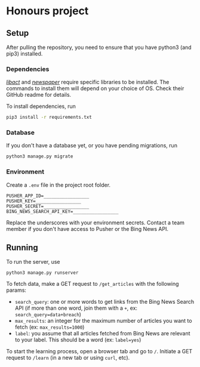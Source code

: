 # Honours project

## Setup
After pulling the repository, you need to ensure that you have python3 (and pip3) installed.

### Dependencies
[*libact*](https://github.com/ntucllab/libact#basic-dependencies) and [*newspaper*](https://github.com/codelucas/newspaper/#get-it-now) require specific libraries to be installed. The commands to install them will depend on your choice of OS. Check their GitHub readme for details.

  To install dependencies, run
  ```bash
  pip3 install -r requirements.txt
  ```

### Database
If you don't have a database yet, or you have pending migrations, run
```bash
python3 manage.py migrate
```

### Environment
Create a `.env` file in the project root folder.
```.env
PUSHER_APP_ID=_________________
PUSHER_KEY=_________________
PUSHER_SECRET=_________________
BING_NEWS_SEARCH_API_KEY=_________________
```
Replace the underscores with your environment secrets. Contact a team member if you don't have access to Pusher or the Bing News API.

## Running
To run the server, use
```
python3 manage.py runserver
```

To fetch data, make a GET request to `/get_articles` with the following params:
- `search_query`: one or more words to get links from the Bing News Search API (if more than one word, join them with a `+`, ex: `search_query=data+breach`)
- `max_results`: an integer for the maximum number of articles you want to fetch (ex: `max_results=1000`)
- `label`: you assume that all articles fetched from Bing News are relevant to your label. This should be a word (ex: `label=yes`)

To start the learning process, open a browser tab and go to `/`. Initiate a GET request to `/learn` (in a new tab or using `curl`, etc).
